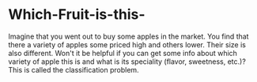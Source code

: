 # Which-Fruit-is-this-
Imagine that you went out to buy some apples in the market. You find that there a variety of apples some priced high and others lower. Their size is also different. Won't it be helpful if you can get some info about which variety of apple this is and what is its speciality (flavor, sweetness, etc.)? This is called the classification problem. 
